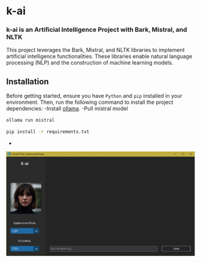 # k-ai
### k-ai is an Artificial Intelligence Project with Bark, Mistral, and NLTK

This project leverages the Bark, Mistral, and NLTK libraries to implement artificial intelligence functionalities. These libraries enable natural language processing (NLP) and the construction of machine learning models.

## Installation

Before getting started, ensure you have `Python` and `pip` installed in your environment. Then, run the following command to install the project dependencies:
-Install [ollama]([https://duckduckgo.com](https://ollama.com/download)).
-Pull mistral model 
```bash
ollama run mistral
```
```bash
pip install -r requirements.txt
```
-

![Texto Alternativo](images/example.png)

